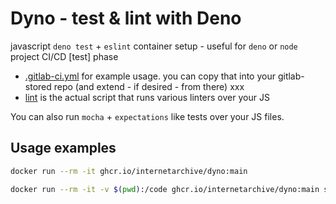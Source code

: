 # Dyno - test & lint with Deno

javascript `deno test` + `eslint` container setup - useful for `deno` or `node` project CI/CD [test] phase

- [.gitlab-ci.yml](.gitlab-ci.yml) for example usage.  you can copy that into your gitlab-stored repo (and extend - if desired - from there) xxx
- [lint](lint) is the actual script that runs various linters over your JS

You can also run `mocha` + `expectations` like tests over your JS files.

## Usage examples
```bash
docker run --rm -it ghcr.io/internetarchive/dyno:main

docker run --rm -it -v $(pwd):/code ghcr.io/internetarchive/dyno:main sh -c 'cd /code; /app/test/test.sh'
```
